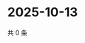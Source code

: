 # 2025-10-13

共 0 条

<!-- BEGIN ZHIHUQUESTIONS -->
<!-- 最后更新时间 Mon Oct 13 2025 19:10:32 GMT+0800 (China Standard Time) -->

<!-- END ZHIHUQUESTIONS -->
